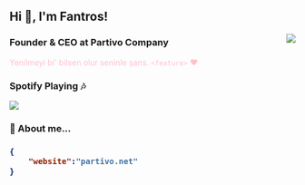 ## Hi 👋, I'm Fantros!

<img align="right" src="https://spotify-github-profile.vercel.app/api/view?uid=31us4ohbcaotjvvfxk5szygl4tle&cover_image=true&theme=default" />

### Founder & CEO at Partivo Company

<font color="pink">Yenilmeyi bi' bilsen olur seninle şans. </em> `<feature>` :heart: </font>

### Spotify Playing :notes:

<img src="https://github-readme-stats.vercel.app/api?username=fantros&show_icons=true&theme=dark" />

### 📃 About me...  

<h3>

```json
{
    "website":"partivo.net"
}
```

</h3>
